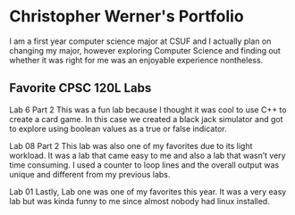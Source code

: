
# Christopher Werner's Portfolio

I am a first year computer science major at CSUF and I actually plan on changing my major, however exploring Computer Science and finding out whether it was right for me was an enjoyable experience nontheless.

## Favorite CPSC 120L Labs
Lab 6 Part 2
This was a fun lab because I thought it was cool to use C++ to create a card game. In this case we created a black jack simulator and got to explore using boolean values as a true or false indicator.

Lab 08 Part 2
This lab was also one of my favorites due to its light workload. It was a lab that came easy to me and also a lab that wasn’t very time consuming. I used a counter to loop lines and the overall output was unique and different from my previous labs.

Lab 01
Lastly, Lab one was one of my favorites this year. It was a very easy lab but was kinda funny to me since almost nobody had linux installed.

